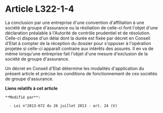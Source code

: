 # Article L322-1-4

La conclusion par une entreprise d'une convention d'affiliation à une société de groupe d'assurance ou la résiliation de
celle-ci font l'objet d'une déclaration préalable à l'Autorité de contrôle prudentiel et de résolution. Celle-ci dispose d'un
délai dont la durée est fixée par décret en Conseil d'Etat à compter de la réception du dossier pour s'opposer à l'opération
projetée si celle-ci apparaît contraire aux intérêts des assurés. Il en va de même lorsqu'une entreprise fait l'objet d'une
mesure d'exclusion de la société de groupe d'assurance. 

Un décret en Conseil d'Etat détermine les modalités d'application du présent article et précise les conditions de
fonctionnement de ces sociétés de groupe d'assurance.

**Liens relatifs à cet article**

	**Modifié par**:

	  - Loi n°2013-672 du 26 juillet 2013 - art. 24 (V)
